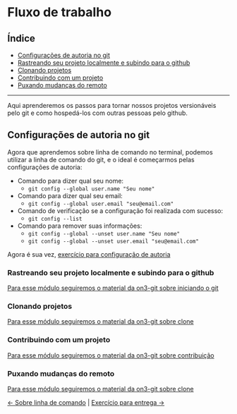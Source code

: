 
# Fluxo de trabalho

## Índice
- [Configurações de autoria no git](#configurações-de-autoria-no-git)
- [Rastreando seu projeto localmente e subindo para o github](#rastreando-seu-projeto-localmente)
- [Clonando projetos](#clonando-projetos)
- [Contribuindo com um projeto](#contribuindo-com-um-projeto)
- [Puxando mudanças do remoto](#puxando-mudanças-do-remoto)

-----------
Aqui aprenderemos os passos para tornar nossos projetos versionáveis pelo git e como hospedá-los com outras pessoas pelo github.


## Configurações de autoria no git
Agora que aprendemos sobre linha de comando no terminal, podemos utilizar a linha de comando do git, e o ideal é começarmos pelas configurações de autoria:
- Comando para dizer qual seu nome:
    - `git config --global user.name "Seu nome"`
- Comando para dizer qual seu email:
    - `git config --global user.email "seu@email.com"`
- Comando de verificação se a configuração foi realizada com sucesso:
    - `git config --list`
- Comando para remover suas informações:
    - `git config --global --unset user.name "Seu nome"`
    - `git config --global --unset user.email "seu@email.com"`

Agora é sua vez, [exercício para configuração de autoria](exercicios/2-exercicio-git-config.md) 

### Rastreando seu projeto localmente e subindo para o github

[Para esse módulo seguiremos o material da on3-git sobre iniciando o git](exercicios/3-exercicio-local-remoto.md)

### Clonando projetos

[Para esse módulo seguiremos o material da on3-git sobre clone](exercicios/4-exercicio-clone.md)

### Contribuindo com um projeto

[Para esse módulo seguiremos o material da on3-git sobre contribuição](exercicios/5-exercicio-contribuição/README.md)

### Puxando mudanças do remoto

[Para esse módulo seguiremos o material da on3-git sobre clone](exercicios/6-exercicio-pull.md)



[<- Sobre linha de comando](sobre-github.md) | [Exercício para entrega ->](exercicios/7-exercicio-projeto-casa/README.md)